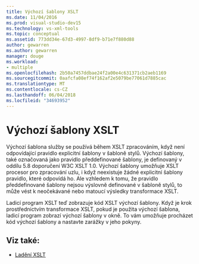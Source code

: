 ```yaml
---
title: Výchozí šablony XSLT
ms.date: 11/04/2016
ms.prod: visual-studio-dev15
ms.technology: vs-xml-tools
ms.topic: conceptual
ms.assetid: 773dd34e-67d3-4997-8df9-b71e7f880d88
author: gewarren
ms.author: gewarren
manager: douge
ms.workload:
- multiple
ms.openlocfilehash: 2b50a7457ddbae24f2a00e4c631371cb2aeb1169
ms.sourcegitcommit: 0aafcfa08ef74f162af2e5079be77061d7885cac
ms.translationtype: MT
ms.contentlocale: cs-CZ
ms.lasthandoff: 06/04/2018
ms.locfileid: "34693952"
---
```

# <a name="xslt-default-templates"></a>Výchozí šablony XSLT

Výchozí šablona služby se používá během XSLT zpracováním, když není odpovídající pravidlo explicitní šablony v šabloně stylů. Výchozí šablony, také označovaná jako pravidlo předdefinované šablony, je definovaný v oddílu 5.8 doporučení W3C XSLT 1.0. Výchozí šablony umožňuje XSLT procesor pro zpracování uzlu, i když neexistuje žádné explicitní šablony pravidlo, které odpovídá ho. Ale vzhledem k tomu, že pravidlo předdefinované šablony nejsou výslovně definované v šabloně stylů, to může vést k neočekávané nebo matoucí výsledky transformace XSLT.

Ladicí program XSLT teď zobrazuje kód XSLT výchozí šablony. Když je krok prostřednictvím transformace XSLT, pokud je použita výchozí šablona, ladicí program zobrazí výchozí šablony v okně. To vám umožňuje procházet kód výchozí šablony a nastavte zarážky v jeho pokyny.

## <a name="see-also"></a>Viz také:

- [Ladění XSLT](../xml-tools/debugging-xslt.md)